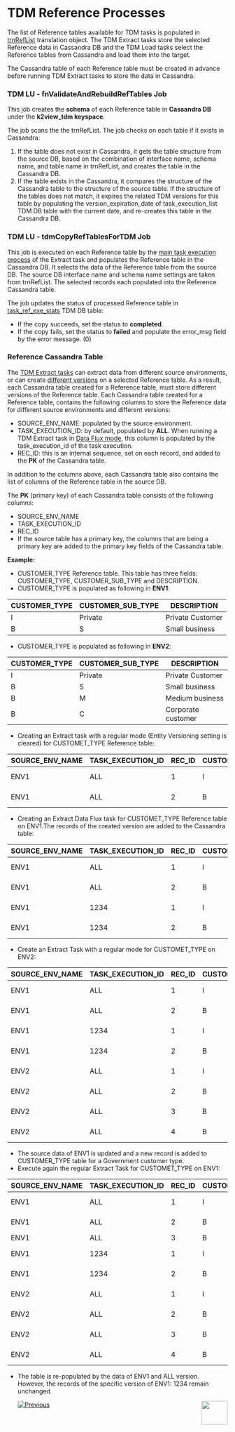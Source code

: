 # TDM Reference Processes

The list of Reference tables available for TDM tasks is populated in [trnRefList](articles/TDM/tdm_implementation/04_fabric_tdm_library.md#trnreflist) translation object.  The TDM Extract tasks store the selected Reference data in Cassandra DB and the TDM Load tasks select the Reference tables from Cassandra and load them into the target. 

The Cassandra table of each Reference table must be created in advance before running TDM Extract tasks to store the data in Cassandra.

### TDM LU - fnValidateAndRebuildRefTables Job 

This job creates the **schema** of each Reference table in  **Cassandra DB** under the **k2view_tdm keyspace**. 

The job scans the the trnRefList.  The job checks on each table if it exists in Cassandra: 

1.  If the table does not exist in Cassandra, it gets the table structure from the source DB, based on the combination of interface name, schema name, and table name in trnRefList, and creates the table in the Cassandra DB.
2. If the table exists in the Cassandra, it compares the structure of the Cassandra table to the structure of the source table. If the structure of the tables does not match, it expires the related TDM versions for this table  by populating the version_expiration_date of task_execution_list TDM DB table with the current date,  and re-creates this table in the Cassandra DB.

### TDM LU - tdmCopyRefTablesForTDM Job

This job is executed on each Reference table by the [main task execution process](03_task_execution_processes.md#main-tdm-task-execution-process-tdmexecutetask-job) of the Extract task and populates the Reference table in the Cassandra DB. It selects the data of the Reference table from the source DB. The source DB interface name and schema name settings are taken from trnRefList. The selected records each populated into the Reference Cassandra table. 

The job updates the status of processed Reference table in [task_ref_exe_stats](02_tdm_database.md#task_ref_exe_stats) TDM DB table: 

- If the copy succeeds, set the status to **completed**.
- If the copy fails, set the status to **failed** and populate the error_msg field by the error message. (0)

### Reference Cassandra Table

The [TDM Extract tasks](/articles/TDM/tdm_gui/16_extract_task.md) can extract data from different source environments, or can create [different versions](/articles/TDM/tdm_gui/15_data_flux_task.md) on a selected Reference table. As a result, each Cassandra table created for a Reference table, must store different versions of the Reference table. Each Cassandra table created for a Reference table, contains the following columns to store the Reference data for different source environments and different versions:

- SOURCE_ENV_NAME:  populated by the source environment.
- TASK_EXECUTION_ID: by default, populated by **ALL**. When running a TDM Extract task in [Data Flux mode](/articles/TDM/tdm_gui/16_extract_task.md#entity-versioning), this column is populated by the task_execution_id of the task execution. 
- REC_ID: this is an internal sequence, set on each record, and added to the **PK** of the Cassandra table.

In addition to the columns above, each Cassandra table also contains the list of columns of the Reference table in the source DB.

The **PK** (primary key) of each Cassandra table consists of the following columns:

- SOURCE_ENV_NAME
- TASK_EXECUTION_ID
- REC_ID
- If  the source table has a primary key, the columns that are being a primary key are added to the primary key fields of the Cassandra table. 

**Example:**

- CUSTOMER_TYPE Reference table. This table has three fields: CUSTOMER_TYPE, CUSTOMER_SUB_TYPE and DESCRIPTION.
- CUSTOMER_TYPE is populated as following in **ENV1**:

| CUSTOMER_TYPE | CUSTOMER_SUB_TYPE | DESCRIPTION       |
| ------------- | ----------------- | ----------------- |
| I             | Private           | Private  Customer |
| B             | S                 | Small business    |

-  CUSTOMER_TYPE is populated as following in **ENV2**:

| CUSTOMER_TYPE | CUSTOMER_SUB_TYPE | DESCRIPTION         |
| ------------- | ----------------- | ------------------- |
| I             | Private           | Private  Customer   |
| B             | S                 | Small business      |
| B             | M                 | Medium business     |
| B             | C                 | Corporate  customer |

 

- Creating an Extract task with a regular mode (Entity Versioning setting is cleared) for CUSTOMET_TYPE Reference table:

| SOURCE_ENV_NAME | TASK_EXECUTION_ID | REC_ID | CUSTOMER_TYPE | CUSTOMER_SUB_TYPE | DESCRIPTION       |
| --------------- | ----------------- | ------ | ------------- | ----------------- | ----------------- |
| ENV1            | ALL               | 1      | I             | Private           | Private  Customer |
| ENV1            | ALL               | 2      | B             | S                 | Small business    |

 

- Creating an Extract Data Flux task for CUSTOMET_TYPE Reference table on ENV1.The records of the created version are added to the Cassandra table:

| SOURCE_ENV_NAME | TASK_EXECUTION_ID | REC_ID | CUSTOMER_TYPE | CUSTOMER_SUB_TYPE | DESCRIPTION       |
| --------------- | ----------------- | ------ | ------------- | ----------------- | ----------------- |
| ENV1            | ALL               | 1      | I             | Private           | Private  Customer |
| ENV1            | ALL               | 2      | B             | S                 | Small business    |
| ENV1            | 1234              | 1      | I             | Private           | Private  Customer |
| ENV1            | 1234              | 2      | B             | S                 | Small business    |

 

- Create an Extract Task with a regular mode for CUSTOMET_TYPE on ENV2:

| SOURCE_ENV_NAME | TASK_EXECUTION_ID | REC_ID | CUSTOMER_TYPE | CUSTOMER_SUB_TYPE | DESCRIPTION         |
| --------------- | ----------------- | ------ | ------------- | ----------------- | ------------------- |
| ENV1            | ALL               | 1      | I             | Private           | Private  Customer   |
| ENV1            | ALL               | 2      | B             | S                 | Small business      |
| ENV1            | 1234              | 1      | I             | Private           | Private  Customer   |
| ENV1            | 1234              | 2      | B             | S                 | Small business      |
| ENV2            | ALL               | 1      | I             | Private           | Private  Customer   |
| ENV2            | ALL               | 2      | B             | S                 | Small business      |
| ENV2            | ALL               | 3      | B             | M                 | Medium business     |
| ENV2            | ALL               | 4      | B             | C                 | Corporate  customer |

 

- The source data of ENV1 is updated and a new record is added to CUSTOMER_TYPE table for a Government customer type.
- Execute again the regular Extract Task for CUSTOMET_TYPE on ENV1:

| SOURCE_ENV_NAME | TASK_EXECUTION_ID | REC_ID | CUSTOMER_TYPE | CUSTOMER_SUB_TYPE | DESCRIPTION        |
| --------------- | ----------------- | ------ | ------------- | ----------------- | ------------------ |
| ENV1            | ALL               | 1      | I             | Private           | Private  Customer  |
| ENV1            | ALL               | 2      | B             | S                 | Small business     |
| ENV1            | ALL               | 3      | B             | G                 | Government         |
| ENV1            | 1234              | 1      | I             | Private           | Private  Customer  |
| ENV1            | 1234              | 2      | B             | S                 | Small business     |
| ENV2            | ALL               | 1      | I             | Private           | Private  Customer  |
| ENV2            | ALL               | 2      | B             | S                 | Small business     |
| ENV2            | ALL               | 3      | B             | M                 | Medium business    |
| ENV2            | ALL               | 4      | B             | C                 | Corporate customer |

 

- The table is re-populated by the data of ENV1 and ALL version. However, the records of the specific version of ENV1: 1234 remain unchanged. 

  

  

  


  [![Previous](/articles/images/Previous.png)](04_task_execution_overridden_parameters.md)[<img align="right" width="60" height="54" src="/articles/images/Next.png">](06_tdmdb_cleanup_process.md)

  

  